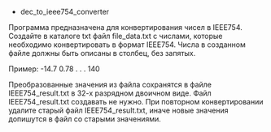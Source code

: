 - dec_to_ieee754_converter

Программа предназначена для конвертирования чисел в IEEE754.
Создайте в каталоге txt файл file_data.txt с числами, которые необходимо конвертировать в формат IEEE754.
Числа в созданном файле должны быть описаны в столбец, без запятых.

Пример:
			-14.7 
			0.78 
			. 
			. 
			. 
			140 

Преобразованные значения из файла сохранятся в файле IEEE754_result.txt в 32-х разрядном двоичном виде. Файл IEEE754_result.txt создавать не нужно.
При повторном конвертировании удалите старый файл IEEE754_result.txt, иначе новые значения допишутся в файл со старыми значениями.